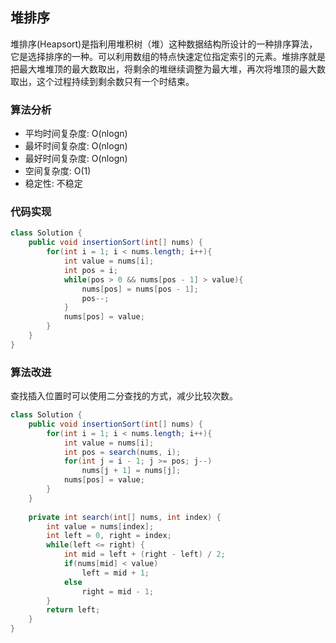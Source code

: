 ## 堆排序
堆排序(Heapsort)是指利用堆积树（堆）这种数据结构所设计的一种排序算法，它是选择排序的一种。可以利用数组的特点快速定位指定索引的元素。堆排序就是把最大堆堆顶的最大数取出，将剩余的堆继续调整为最大堆，再次将堆顶的最大数取出，这个过程持续到剩余数只有一个时结束。

### 算法分析
* 平均时间复杂度: O(nlogn)
* 最坏时间复杂度: O(nlogn)
* 最好时间复杂度: O(nlogn)
* 空间复杂度: O(1)
* 稳定性: 不稳定

### 代码实现
```java
class Solution {
    public void insertionSort(int[] nums) {
        for(int i = 1; i < nums.length; i++){
            int value = nums[i];
            int pos = i;
            while(pos > 0 && nums[pos - 1] > value){
                nums[pos] = nums[pos - 1];
                pos--;
            }
            nums[pos] = value;
        }
    }
}
```

### 算法改进
查找插入位置时可以使用二分查找的方式，减少比较次数。

```java
class Solution {
    public void insertionSort(int[] nums) {
        for(int i = 1; i < nums.length; i++){
            int value = nums[i];
            int pos = search(nums, i);
            for(int j = i - 1; j >= pos; j--)
                nums[j + 1] = nums[j];
            nums[pos] = value;
        }
    }
    
    private int search(int[] nums, int index) {
        int value = nums[index];
        int left = 0, right = index;
        while(left <= right) {
            int mid = left + (right - left) / 2;
            if(nums[mid] < value)
                left = mid + 1;
            else
                right = mid - 1;
        }
        return left;
    }
}
```